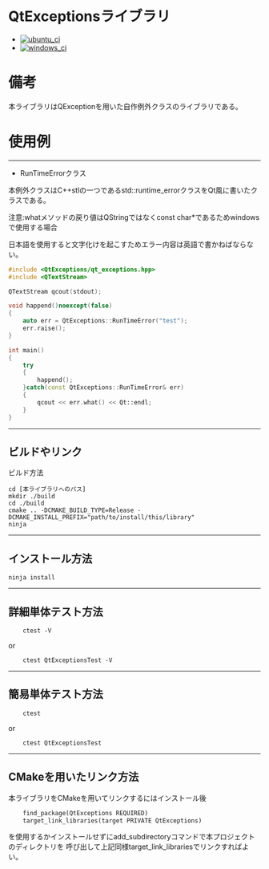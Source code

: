 # QtExceptionsライブラリ

- [![ubuntu_ci](https://github.com/DIODEELEGIA/QtExceptions/actions/workflows/ubuntu_ci.yml/badge.svg)](https://github.com/DIODEELEGIA/QtExceptions/actions/workflows/ubuntu_ci.yml)
- [![windows_ci](https://github.com/DIODEELEGIA/QtExceptions/actions/workflows/windows_ci.yml/badge.svg)](https://github.com/DIODEELEGIA/QtExceptions/actions/workflows/windows_ci.yml)

# 備考

本ライブラリはQExceptionを用いた自作例外クラスのライブラリである。

# 使用例

---

- RunTimeErrorクラス

本例外クラスはC++stlの一つであるstd::runtime_errorクラスをQt風に書いたクラスである。

注意:whatメソッドの戻り値はQStringではなくconst char*であるためwindowsで使用する場合

日本語を使用すると文字化けを起こすためエラー内容は英語で書かねばならない。

```c++
#include <QtExceptions/qt_exceptions.hpp>
#include <QTextStream>

QTextStream qcout(stdout);

void happend()noexcept(false)
{
    auto err = QtExceptions::RunTimeError("test");
	err.raise();
}

int main()
{
	try
	{
		happend();
	}catch(const QtExceptions::RunTimeError& err)
	{
		qcout << err.what() << Qt::endl;
	}
}
```

---

## ビルドやリンク

ビルド方法

```term
cd [本ライブラリへのパス]
mkdir ./build
cd ./build
cmake .. -DCMAKE_BUILD_TYPE=Release -DCMAKE_INSTALL_PREFIX="path/to/install/this/library"
ninja
```


---

## インストール方法

```term
ninja install
```


---

## 詳細単体テスト方法

```term
	ctest -V
```

or

```term
	ctest QtExceptionsTest -V
```



---

## 簡易単体テスト方法

```term
	ctest
```

or

```term
	ctest QtExceptionsTest
```



---

## CMakeを用いたリンク方法

本ライブラリをCMakeを用いてリンクするにはインストール後

```CMakeLists.txt
	find_package(QtExceptions REQUIRED)
	target_link_libraries(target PRIVATE QtExceptions)
```

を使用するかインストールせずにadd_subdirectoryコマンドで本プロジェクトのディレクトリを
呼び出して上記同様target_link_librariesでリンクすればよい。

